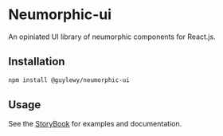 # Neumorphic-ui
An opiniated UI library of neumorphic components for React.js.

## Installation

```bash
npm install @guylewy/neumorphic-ui
```

## Usage

See the [StoryBook](https://guylewy.github.io/neumorphic-ui/) for examples and documentation.